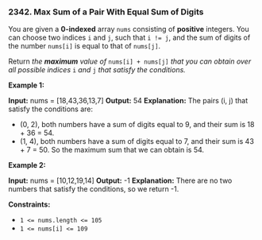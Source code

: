 ### 2342\. Max Sum of a Pair With Equal Sum of Digits

You are given a **0-indexed** array `nums` consisting of **positive** integers. You can choose two indices `i` and `j`, such that `i != j`, and the sum of digits of the number `nums[i]` is equal to that of `nums[j]`.

Return _the **maximum** value of_ `nums[i] + nums[j]` _that you can obtain over all possible indices_ `i` _and_ `j` _that satisfy the conditions._

**Example 1:**

**Input:** nums = \[18,43,36,13,7\]
**Output:** 54
**Explanation:** The pairs (i, j) that satisfy the conditions are:
- (0, 2), both numbers have a sum of digits equal to 9, and their sum is 18 + 36 = 54.
- (1, 4), both numbers have a sum of digits equal to 7, and their sum is 43 + 7 = 50.
So the maximum sum that we can obtain is 54.

**Example 2:**

**Input:** nums = \[10,12,19,14\]
**Output:** -1
**Explanation:** There are no two numbers that satisfy the conditions, so we return -1.

**Constraints:**

*   `1 <= nums.length <= 105`
*   `1 <= nums[i] <= 109`

